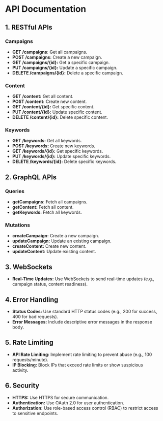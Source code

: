 # API Documentation

## 1. RESTful APIs
### Campaigns
- **GET /campaigns:** Get all campaigns.
- **POST /campaigns:** Create a new campaign.
- **GET /campaigns/{id}:** Get a specific campaign.
- **PUT /campaigns/{id}:** Update a specific campaign.
- **DELETE /campaigns/{id}:** Delete a specific campaign.

### Content
- **GET /content:** Get all content.
- **POST /content:** Create new content.
- **GET /content/{id}:** Get specific content.
- **PUT /content/{id}:** Update specific content.
- **DELETE /content/{id}:** Delete specific content.

### Keywords
- **GET /keywords:** Get all keywords.
- **POST /keywords:** Create new keywords.
- **GET /keywords/{id}:** Get specific keywords.
- **PUT /keywords/{id}:** Update specific keywords.
- **DELETE /keywords/{id}:** Delete specific keywords.

## 2. GraphQL APIs
### Queries
- **getCampaigns:** Fetch all campaigns.
- **getContent:** Fetch all content.
- **getKeywords:** Fetch all keywords.

### Mutations
- **createCampaign:** Create a new campaign.
- **updateCampaign:** Update an existing campaign.
- **createContent:** Create new content.
- **updateContent:** Update existing content.

## 3. WebSockets
- **Real-Time Updates:** Use WebSockets to send real-time updates (e.g., campaign status, content readiness).

## 4. Error Handling
- **Status Codes:** Use standard HTTP status codes (e.g., 200 for success, 400 for bad requests).
- **Error Messages:** Include descriptive error messages in the response body.

## 5. Rate Limiting
- **API Rate Limiting:** Implement rate limiting to prevent abuse (e.g., 100 requests/minute).
- **IP Blocking:** Block IPs that exceed rate limits or show suspicious activity.

## 6. Security
- **HTTPS:** Use HTTPS for secure communication.
- **Authentication:** Use OAuth 2.0 for user authentication.
- **Authorization:** Use role-based access control (RBAC) to restrict access to sensitive endpoints.